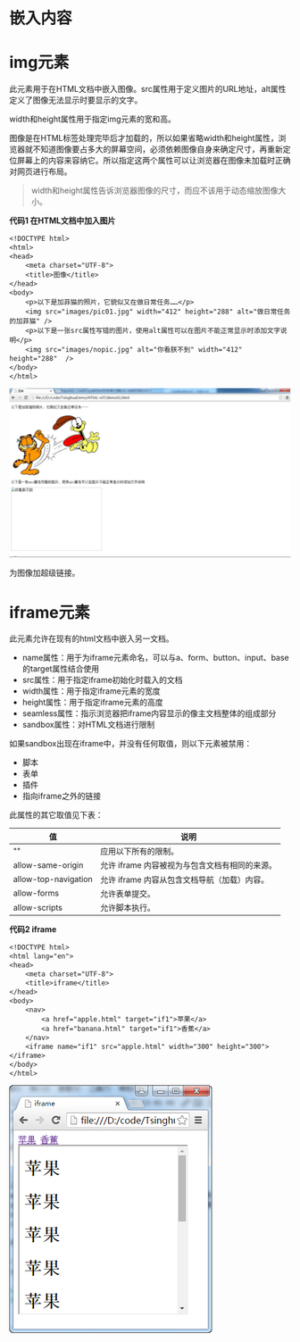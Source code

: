 # 嵌入内容

# img元素
此元素用于在HTML文档中嵌入图像。src属性用于定义图片的URL地址，alt属性定义了图像无法显示时要显示的文字。

width和height属性用于指定img元素的宽和高。

图像是在HTML标签处理完毕后才加载的，所以如果省略width和height属性，浏览器就不知道图像要占多大的屏幕空间，必须依赖图像自身来确定尺寸，再重新定位屏幕上的内容来容纳它。所以指定这两个属性可以让浏览器在图像未加载时正确对网页进行布局。

>width和height属性告诉浏览器图像的尺寸，而应不该用于动态缩放图像大小。

**代码1 在HTML文档中加入图片**
```
<!DOCTYPE html>
<html>
<head>
    <meta charset="UTF-8">
    <title>图像</title>
</head>
<body>
    <p>以下是加菲猫的照片，它貌似又在做日常任务……</p>
    <img src="images/pic01.jpg" width="412" height="288" alt="做日常任务的加菲猫" />
    <p>以下是一张src属性写错的图片，使用alt属性可以在图片不能正常显示时添加文字说明</p>
    <img src="images/nopic.jpg" alt="你看朕不到" width="412" height="288"  />
</body>
</html>
```

![](images/09/01.png)

为图像加超级链接。

# iframe元素
此元素允许在现有的html文档中嵌入另一文档。

- name属性：用于为iframe元素命名，可以与a、form、button、input、base的target属性结合使用
- src属性：用于指定iframe初始化时载入的文档
- width属性：用于指定iframe元素的宽度
- height属性：用于指定iframe元素的高度
- seamless属性：指示浏览器把iframe内容显示的像主文档整体的组成部分
- sandbox属性：对HTML文档进行限制

如果sandbox出现在iframe中，并没有任何取值，则以下元素被禁用：

- 脚本
- 表单
- 插件
- 指向iframe之外的链接

此属性的其它取值见下表：

|值|说明|
|---|---|
|""|应用以下所有的限制。|
|allow-same-origin|允许 iframe 内容被视为与包含文档有相同的来源。|
|allow-top-navigation|允许 iframe 内容从包含文档导航（加载）内容。|
|allow-forms	|允许表单提交。|
|allow-scripts|允许脚本执行。|

**代码2 iframe**
```
<!DOCTYPE html>
<html lang="en">
<head>
    <meta charset="UTF-8">
    <title>iframe</title>
</head>
<body>
    <nav>
        <a href="apple.html" target="if1">苹果</a>
        <a href="banana.html" target="if1">香蕉</a>
    </nav>
    <iframe name="if1" src="apple.html" width="300" height="300"></iframe>
</body>
</html>
```

![](images/09/02.png)

